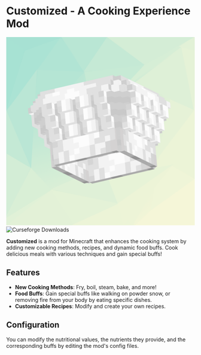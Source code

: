 # Customized - A Cooking Experience Mod

<img src="https://github.com/Mangopill/Customized/blob/1.21.1-neoforge/src/main/resources/logo.png" title="Logo">
<img src="http://cf.way2muchnoise.eu/full__downloads.svg" title="Curseforge Downloads">

**Customized** is a mod for Minecraft that enhances the cooking system by adding new cooking methods, recipes, and dynamic food buffs. Cook delicious meals with various techniques and gain special buffs!

## Features
- **New Cooking Methods**: Fry, boil, steam, bake, and more!
- **Food Buffs**: Gain special buffs like walking on powder snow, or removing fire from your body by eating specific dishes.
- **Customizable Recipes**: Modify and create your own recipes.

## Configuration
You can modify the nutritional values, the nutrients they provide, and the corresponding buffs by editing the mod's config files.